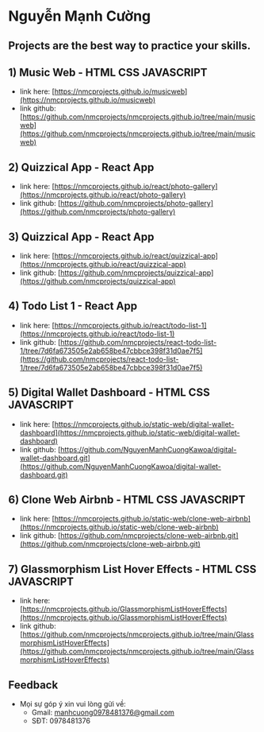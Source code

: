 # Nguyễn Mạnh Cường

## Projects are the best way to practice your skills.

## 1) Music Web - HTML CSS JAVASCRIPT

- link here: [https://nmcprojects.github.io/musicweb](https://nmcprojects.github.io/musicweb)
- link github: [https://github.com/nmcprojects/nmcprojects.github.io/tree/main/musicweb](https://github.com/nmcprojects/nmcprojects.github.io/tree/main/musicweb)

## 2) Quizzical App - React App

- link here: [https://nmcprojects.github.io/react/photo-gallery](https://nmcprojects.github.io/react/photo-gallery)
- link github: [https://github.com/nmcprojects/photo-gallery](https://github.com/nmcprojects/photo-gallery)

## 3) Quizzical App - React App

- link here: [https://nmcprojects.github.io/react/quizzical-app](https://nmcprojects.github.io/react/quizzical-app)
- link github: [https://github.com/nmcprojects/quizzical-app](https://github.com/nmcprojects/quizzical-app)

## 4) Todo List 1 - React App

- link here: [https://nmcprojects.github.io/react/todo-list-1](https://nmcprojects.github.io/react/todo-list-1)
- link github: [https://github.com/nmcprojects/react-todo-list-1/tree/7d6fa673505e2ab658be47cbbce398f31d0ae7f5](https://github.com/nmcprojects/react-todo-list-1/tree/7d6fa673505e2ab658be47cbbce398f31d0ae7f5)

## 5) Digital Wallet Dashboard - HTML CSS JAVASCRIPT

- link here: [https://nmcprojects.github.io/static-web/digital-wallet-dashboard](https://nmcprojects.github.io/static-web/digital-wallet-dashboard)
- link github: [https://github.com/NguyenManhCuongKawoa/digital-wallet-dashboard.git](https://github.com/NguyenManhCuongKawoa/digital-wallet-dashboard.git)

## 6) Clone Web Airbnb - HTML CSS JAVASCRIPT

- link here: [https://nmcprojects.github.io/static-web/clone-web-airbnb](https://nmcprojects.github.io/static-web/clone-web-airbnb)
- link github: [https://github.com/nmcprojects/clone-web-airbnb.git](https://github.com/nmcprojects/clone-web-airbnb.git)

## 7) Glassmorphism List Hover Effects - HTML CSS JAVASCRIPT

- link here: [https://nmcprojects.github.io/GlassmorphismListHoverEffects](https://nmcprojects.github.io/GlassmorphismListHoverEffects)
- link github: [https://github.com/nmcprojects/nmcprojects.github.io/tree/main/GlassmorphismListHoverEffects](https://github.com/nmcprojects/nmcprojects.github.io/tree/main/GlassmorphismListHoverEffects)

## Feedback

- Mọi sự góp ý xin vui lòng gửi về:
  - Gmail: manhcuong0978481376@gmail.com
  - SĐT: 0978481376
